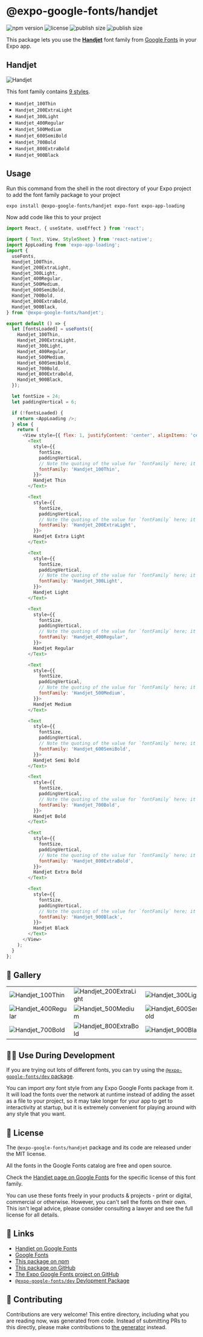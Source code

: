 # @expo-google-fonts/handjet

![npm version](https://flat.badgen.net/npm/v/@expo-google-fonts/handjet)
![license](https://flat.badgen.net/github/license/expo/google-fonts)
![publish size](https://flat.badgen.net/packagephobia/install/@expo-google-fonts/handjet)
![publish size](https://flat.badgen.net/packagephobia/publish/@expo-google-fonts/handjet)

This package lets you use the [**Handjet**](https://fonts.google.com/specimen/Handjet) font family from [Google Fonts](https://fonts.google.com/) in your Expo app.

## Handjet

![Handjet](./font-family.png)

This font family contains [9 styles](#-gallery).

- `Handjet_100Thin`
- `Handjet_200ExtraLight`
- `Handjet_300Light`
- `Handjet_400Regular`
- `Handjet_500Medium`
- `Handjet_600SemiBold`
- `Handjet_700Bold`
- `Handjet_800ExtraBold`
- `Handjet_900Black`

## Usage

Run this command from the shell in the root directory of your Expo project to add the font family package to your project
```sh
expo install @expo-google-fonts/handjet expo-font expo-app-loading
```

Now add code like this to your project
```js
import React, { useState, useEffect } from 'react';

import { Text, View, StyleSheet } from 'react-native';
import AppLoading from 'expo-app-loading';
import {
  useFonts,
  Handjet_100Thin,
  Handjet_200ExtraLight,
  Handjet_300Light,
  Handjet_400Regular,
  Handjet_500Medium,
  Handjet_600SemiBold,
  Handjet_700Bold,
  Handjet_800ExtraBold,
  Handjet_900Black,
} from '@expo-google-fonts/handjet';

export default () => {
  let [fontsLoaded] = useFonts({
    Handjet_100Thin,
    Handjet_200ExtraLight,
    Handjet_300Light,
    Handjet_400Regular,
    Handjet_500Medium,
    Handjet_600SemiBold,
    Handjet_700Bold,
    Handjet_800ExtraBold,
    Handjet_900Black,
  });

  let fontSize = 24;
  let paddingVertical = 6;

  if (!fontsLoaded) {
    return <AppLoading />;
  } else {
    return (
      <View style={{ flex: 1, justifyContent: 'center', alignItems: 'center' }}>
        <Text
          style={{
            fontSize,
            paddingVertical,
            // Note the quoting of the value for `fontFamily` here; it expects a string!
            fontFamily: 'Handjet_100Thin',
          }}>
          Handjet Thin
        </Text>

        <Text
          style={{
            fontSize,
            paddingVertical,
            // Note the quoting of the value for `fontFamily` here; it expects a string!
            fontFamily: 'Handjet_200ExtraLight',
          }}>
          Handjet Extra Light
        </Text>

        <Text
          style={{
            fontSize,
            paddingVertical,
            // Note the quoting of the value for `fontFamily` here; it expects a string!
            fontFamily: 'Handjet_300Light',
          }}>
          Handjet Light
        </Text>

        <Text
          style={{
            fontSize,
            paddingVertical,
            // Note the quoting of the value for `fontFamily` here; it expects a string!
            fontFamily: 'Handjet_400Regular',
          }}>
          Handjet Regular
        </Text>

        <Text
          style={{
            fontSize,
            paddingVertical,
            // Note the quoting of the value for `fontFamily` here; it expects a string!
            fontFamily: 'Handjet_500Medium',
          }}>
          Handjet Medium
        </Text>

        <Text
          style={{
            fontSize,
            paddingVertical,
            // Note the quoting of the value for `fontFamily` here; it expects a string!
            fontFamily: 'Handjet_600SemiBold',
          }}>
          Handjet Semi Bold
        </Text>

        <Text
          style={{
            fontSize,
            paddingVertical,
            // Note the quoting of the value for `fontFamily` here; it expects a string!
            fontFamily: 'Handjet_700Bold',
          }}>
          Handjet Bold
        </Text>

        <Text
          style={{
            fontSize,
            paddingVertical,
            // Note the quoting of the value for `fontFamily` here; it expects a string!
            fontFamily: 'Handjet_800ExtraBold',
          }}>
          Handjet Extra Bold
        </Text>

        <Text
          style={{
            fontSize,
            paddingVertical,
            // Note the quoting of the value for `fontFamily` here; it expects a string!
            fontFamily: 'Handjet_900Black',
          }}>
          Handjet Black
        </Text>
      </View>
    );
  }
};

```

## 🔡 Gallery


||||
|-|-|-|
|![Handjet_100Thin](./Handjet_100Thin.ttf.png)|![Handjet_200ExtraLight](./Handjet_200ExtraLight.ttf.png)|![Handjet_300Light](./Handjet_300Light.ttf.png)||
|![Handjet_400Regular](./Handjet_400Regular.ttf.png)|![Handjet_500Medium](./Handjet_500Medium.ttf.png)|![Handjet_600SemiBold](./Handjet_600SemiBold.ttf.png)||
|![Handjet_700Bold](./Handjet_700Bold.ttf.png)|![Handjet_800ExtraBold](./Handjet_800ExtraBold.ttf.png)|![Handjet_900Black](./Handjet_900Black.ttf.png)||


## 👩‍💻 Use During Development

If you are trying out lots of different fonts, you can try using the [`@expo-google-fonts/dev` package](https://github.com/expo/google-fonts/tree/master/font-packages/dev#readme).

You can import *any* font style from any Expo Google Fonts package from it. It will load the fonts
over the network at runtime instead of adding the asset as a file to your project, so it may take longer
for your app to get to interactivity at startup, but it is extremely convenient
for playing around with any style that you want.

## 📖 License

The `@expo-google-fonts/handjet` package and its code are released under the MIT license.

All the fonts in the Google Fonts catalog are free and open source.

Check the [Handjet page on Google Fonts](https://fonts.google.com/specimen/Handjet) for the specific license of this font family.

You can use these fonts freely in your products & projects - print or digital, commercial or otherwise. However, you can't sell the fonts on their own. This isn't legal advice, please consider consulting a lawyer and see the full license for all details.

## 🔗 Links

- [Handjet on Google Fonts](https://fonts.google.com/specimen/Handjet)
- [Google Fonts](https://fonts.google.com/)
- [This package on npm](https://www.npmjs.com/package/@expo-google-fonts/handjet)
- [This package on GitHub](https://github.com/expo/google-fonts/tree/master/font-packages/handjet)
- [The Expo Google Fonts project on GitHub](https://github.com/expo/google-fonts)
- [`@expo-google-fonts/dev` Devlopment Package](https://github.com/expo/google-fonts/tree/master/font-packages/dev)

## 🤝 Contributing

Contributions are very welcome! This entire directory, including what you are reading now, was generated from code. Instead of submitting PRs to this directly, please make contributions to [the generator](https://github.com/expo/google-fonts/tree/master/packages/generator) instead.
